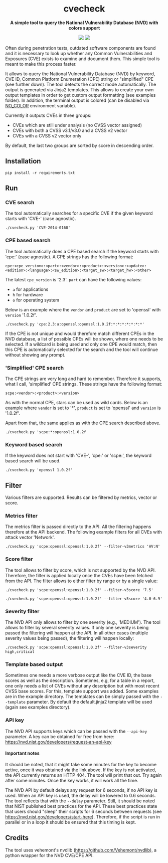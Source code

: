 <h1 align="center">cvecheck</h1>
<p align="center">
<strong>A simple tool to query the National Vulnerability Database (NVD) with colors support</strong>
</p>
<p align="center">
<img src="https://img.shields.io/badge/python-%3E=_3.8-blue"/>
<img src="https://img.shields.io/badge/License-GPLv3-green.svg"/>
</p>

Often during penetration tests, outdated software components are found and it is necessary to look up whether any Common Vulnerabilities and Exposures (CVE) exists to examine and document them. This simple tool is meant to make this process faster.

It allows to query the National Vulnerability Database (NVD) by keyword, CVE ID, Common Platform Enumeration (CPE) string or "simplified" CPE (see further down). The tool detects the correct mode automatically.
The output is generated via Jinja2 templates. This allows to create your own output templates in order to get custom output formatting (see examples folder). In addition, the terminal output is colored (can be disabled via [NO_COLOR](https://no-color.org/) environment variable).

Currently it outputs CVEs in three groups:
- CVEs which are still under analysis (no CVSS vector assigned)
- CVEs with both a CVSS v3.1/v3.0 and a CVSS v2 vector
- CVEs with a CVSS v2 vector only

By default, the last two groups are sorted by score in descending order.

## Installation
```pip install -r requirements.txt```

## Run

### CVE search
The tool automatically searches for a specific CVE if the given keyword starts with 'CVE-' (case agnostic).

```./cvecheck.py 'CVE-2014-0160'```

### CPE based search
The tool automatically does a CPE based search if the keyword starts with 'cpe:' (case agnostic). A CPE strings has the following format:

``cpe:<cpe_version>:<part>:<vendor>:<product>:<version>:<update>:<edition>:<language>:<sw_edition>:<target_sw>:<target_hw>:<other>``

The latest ``cpe_version`` is '2.3'. ``part`` can have the following values:
- ``a`` for applications
- ``h`` for hardware
- ``o`` for operating system

Below is an example where the ``vendor`` and ``product`` are set to 'openssl' with ``version`` '1.0.2f'.

```./cvecheck.py 'cpe:2.3:a:openssl:openssl:1.0.2f:*:*:*:*:*:*:*'```

If the CPE is not unique and would therefore match different CPEs in the NVD database, a list of possible CPEs will be shown, where one needs to be selected. If a wildcard is being used and only one CPE would match, then this CPE is automatically selected for the search and the tool will continue without showing any prompt.

### 'Simplified' CPE search
The CPE strings are very long and hard to remember. Therefore it supports, what I call, 'simplified' CPE strings. These strings have the following format:

``scpe:<vendor>:<product>:<version>``

As with the normal CPE, stars can be used as wild cards. Below is an example where ``vendor`` is set to '*', ``product`` is set to 'openssl' and ``version`` is '1.0.2f'.

Apart from that, the same applies as with the CPE search described above.

```./cvecheck.py 'scpe:*:openssl:1.0.2f```

### Keyword based search
If the keyword does not start with 'CVE-', 'cpe:' or 'scpe:', the keyword based search will be used.

```./cvecheck.py 'openssl 1.0.2f'```

## Filter
Various filters are supported. Results can be filtered by metrics, vector or score. 

### Metrics filter
The metrics filter is passed directly to the API. All the filtering happens therefore at the API backend. The following example filters for all CVEs with attack vector 'Network'.

```./cvecheck.py 'scpe:openssl:openssl:1.0.2f' --filter-v3metrics 'AV:N'```

### Score filter
The tool allows to filter by score, which is not supported by the NVD API. Therefore, the filter is applied locally once the CVEs have been fetched from the API. The filter allows to either filter by range or by a single value:

```./cvecheck.py 'scpe:openssl:openssl:1.0.2f' --filter-v3score '7.5'```

```./cvecheck.py 'scpe:openssl:openssl:1.0.2f' --filter-v3score '4.0-6.9'```

### Severity filter
The NVD API only allows to filter by one severity (e.g., 'MEDIUM'). The tool allows to filter by several severity values. If only one severity is being passed the filtering will happen at the API. In all other cases (multiple severity values being passed), the filtering will happen locally:

```./cvecheck.py 'scpe:openssl:openssl:1.0.2f' --filter-v3severity high,critical```

### Template based output
Sometimes one needs a more verbose output like the CVE ID, the base scores as well as the description. Sometimes, e.g, for a table in a report, one only needs a list of CVEs without any description but with most recent CVSS base scores. For this, template support was added. Some examples are in the example directory. The templates can be simply passed with the ``--template`` parameter. By default the default.jinja2 template will be used (again see examples directory).

### API key
The NVD API supports keys which can be passed with the ``--api-key`` parameter. A key can be obtained for free from here: https://nvd.nist.gov/developers/request-an-api-key

#### Important notes
It should be noted, that it might take some minutes for the key to become active, once it was obtained via the link above. If the key is not activated, the API currently returns an HTTP 404. The tool will print that out. Try again after some minutes. Once the key works, it will work all the time.

The NVD API by default delays any request for 6 seconds, if no API key is used. When an API key is used, the delay will be lowered to 0.6 seconds. The tool reflects that with the ``--delay`` parameter.
Still, it should be noted that NIST published best practices for the API. These best practices state that users should "sleep" their scripts for 6 seconds between requests (see https://nvd.nist.gov/developers/start-here). Therefore, if the script is run in parallel or in a loop it should be ensured that this timing is kept.

## Credits
The tool uses vehemont's nvdlib (https://github.com/Vehemont/nvdlib), a python wrapper for the NVD CVE/CPE API.
